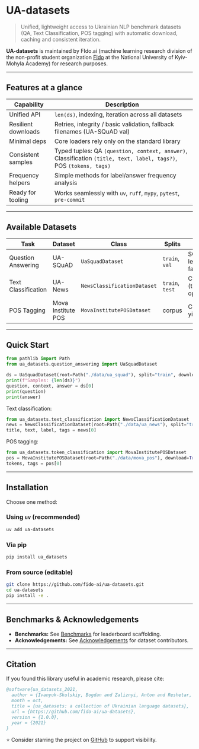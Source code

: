 # UA-datasets

> Unified, lightweight access to Ukrainian NLP benchmark datasets (QA, Text Classification, POS tagging) with automatic download, caching and consistent iteration.

**UA-datasets** is maintained by FIdo.ai (machine learning research division of the non-profit student organization [FIdo](https://www.facebook.com/fido.naukma/) at the National University of Kyiv-Mohyla Academy) for research purposes.

---

## Features at a glance

| Capability | Description |
|------------|-------------|
| Unified API | `len(ds)`, indexing, iteration across all datasets |
| Resilient downloads | Retries, integrity / basic validation, fallback filenames (UA-SQuAD val) |
| Minimal deps | Core loaders rely only on the standard library |
| Consistent samples | Typed tuples: QA `(question, context, answer)`, Classification `(title, text, label, tags?)`, POS `(tokens, tags)` |
| Frequency helpers | Simple methods for label/answer frequency analysis |
| Ready for tooling | Works seamlessly with `uv`, `ruff`, `mypy`, `pytest`, `pre-commit` |

---

## Available Datasets

| Task | Dataset | Class | Splits | Notes |
|------|---------|-------|--------|-------|
| Question Answering | UA-SQuAD | `UaSquadDataset` | `train`, `val` | SQuAD-style JSON; legacy val filename fallbacks |
| Text Classification | UA-News | `NewsClassificationDataset` | `train`, `test` | CSV (title,text,target[,tags]); optional tag parsing |
| POS Tagging | Mova Institute POS | `MovaInstitutePOSDataset` | corpus | CoNLL-U like format; yields (tokens, tags) |

---

## Quick Start

```python
from pathlib import Path
from ua_datasets.question_answering import UaSquadDataset

ds = UaSquadDataset(root=Path("./data/ua_squad"), split="train", download=True)
print(f"Samples: {len(ds)}")
question, context, answer = ds[0]
print(question)
print(answer)
```

Text classification:

```python
from ua_datasets.text_classification import NewsClassificationDataset
news = NewsClassificationDataset(root=Path("./data/ua_news"), split="train", download=True)
title, text, label, tags = news[0]
```

POS tagging:
 
```python
from ua_datasets.token_classification import MovaInstitutePOSDataset
pos = MovaInstitutePOSDataset(root=Path("./data/mova_pos"), download=True)
tokens, tags = pos[0]
```

---

## Installation

Choose one method:

### Using `uv` (recommended)

```bash
uv add ua-datasets
```

### Via pip

```bash
pip install ua_datasets
```

### From source (editable)

```bash
git clone https://github.com/fido-ai/ua-datasets.git
cd ua-datasets
pip install -e .
```

---

## Benchmarks & Acknowledgements

- **Benchmarks:** See [Benchmarks](further_details/benchmarks.md) for leaderboard scaffolding.
- **Acknowledgements:** See [Acknowledgements](further_details/acknowledgements.md) for dataset contributors.

---

## Citation

If you found this library useful in academic research, please cite:

```bibtex
@software{ua_datasets_2021,
  author = {Ivanyuk-Skulskiy, Bogdan and Zaliznyi, Anton and Reshetar, Oleksand and Protsyk, Oleksiy and Romanchuk, Bohdan and Shpihanovych, Vladyslav},
  month = oct,
  title = {ua_datasets: a collection of Ukrainian language datasets},
  url = {https://github.com/fido-ai/ua-datasets},
  version = {1.0.0},
  year = {2021}
}
```

⭐ Consider starring the project on [GitHub](https://github.com/fido-ai/ua-datasets) to support visibility.

